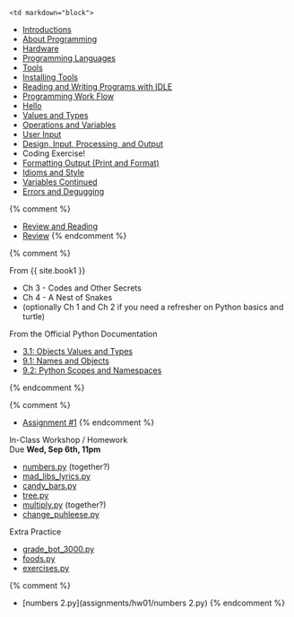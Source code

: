 	<td markdown="block">
* [Introductions](slides/01/intro.html)
* [About Programming](slides/01/about-programming.html)
* [Hardware](slides/01/computers-storage.html)
* [Programming Languages](slides/01/programming-languages.html)
* [Tools](slides/01/tools.html)
* [Installing Tools](slides/01/installing-tools.html)
* [Reading and Writing Programs with IDLE](slides/01/reading-writing-programs.html)
* [Programming Work Flow](slides/01/programming-workflow.html)
* [Hello](slides/01/hello.html) 
* [Values and Types](slides/01/values-and-types.html)
* [Operations and Variables](slides/01/operations-and-variables.html)
* [User Input](slides/01/user-input.html)
* [Design, Input, Processing, and Output](slides/01/design-input-output.html)
* Coding Exercise!
* [Formatting Output (Print and Format)](slides/01/formatting.html)
* [Idioms and Style](slides/01/idioms-style.html)
* [Variables Continued](slides/01/variables.html)
* [Errors and Degugging](slides/01/debugging.html)

{% comment %}
* [Review and Reading](slides/01/review-and-assignments.html)
* [Review](slides/02/review.html)
{% endcomment %}


<!--
* [First Java Program](slides/01/first-java.html)
-->
</td>
{% comment %}
	<td markdown="block">

From {{ site.book1 }}

* Ch 3 - Codes and Other Secrets
* Ch 4 - A Nest of Snakes
* (optionally Ch 1 and Ch 2 if you need a refresher on Python basics and turtle)

From the Official Python Documentation

* [3.1: Objects Values and Types](https://docs.python.org/3.5/reference/datamodel.html#objects-values-and-types)
* [9.1: Names and Objects](https://docs.python.org/3/tutorial/classes.html#a-word-about-names-and-objects)
* [9.2: Python Scopes and Namespaces](https://docs.python.org/3/tutorial/classes.html#python-scopes-and-namespaces)
</td>
{% endcomment %}
	<td markdown="block">


{% comment %}
* [Assignment #1](assignments/hw01.html)
{% endcomment %}


In-Class Workshop / Homework
<br>Due __Wed, Sep 6th, 11pm__

* [numbers.py](assignments/hw01/numbers.py) (together?)
* [mad_libs_lyrics.py](assignments/hw01/mad_libs_lyrics.py)
* [candy_bars.py](assignments/hw01/candy_bars.py)
* [tree.py](assignments/hw01/tree.py)
* [multiply.py](assignments/hw01/multiply.py) (together?)
* [change_puhleese.py](assignments/hw01/change_puhleese.py)

Extra Practice 

* [grade_bot_3000.py](assignments/hw01/grade_bot_3000.py)
* [foods.py](assignments/hw01/foods.py)
* [exercises.py](assignments/hw01/exercises.py)

{% comment %}
* [numbers 2.py](assignments/hw01/numbers 2.py)
{% endcomment %}
</td>
